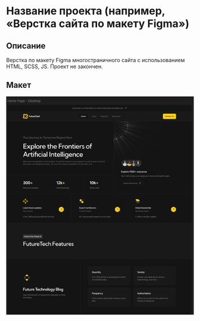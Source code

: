 # Название проекта (например, «Верстка сайта по макету Figma»)

## Описание

Верстка по макету Figma многостраничного сайта с использованием HTML, SCSS, JS. Проект не закончен.

## Макет

![Главная страница сайта](./images/preview.png)

